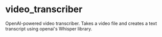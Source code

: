 # video_transcriber
OpenAI-powered video transcriber. Takes a video file and creates a text transcript using openai's Whisper library.
